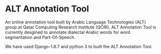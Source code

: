 # ALT Annotation Tool

An online annotation tool built by Arabic Language Technologies (ALT) group at Qatar Computing Research Institute (QCRI). ALT Annotation Tool is currently desgined to annotate dialectal Arabic words for word segmentation and Part-Of-Speech.

We have used Django-1.8.7 and python 3 to built the ALT Annotation Tool.

